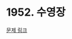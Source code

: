 # 1952. 수영장

[문제 링크](https://swexpertacademy.com/main/talk/solvingClub/problemView.do?solveclubId=AZC_w6Z6yygDFAQW&contestProbId=AV5PpFQaAQMDFAUq&probBoxId=AZDfvJpqzooDFAQW&type=PROBLEM&problemBoxTitle=11d_recommend&problemBoxCnt=1)